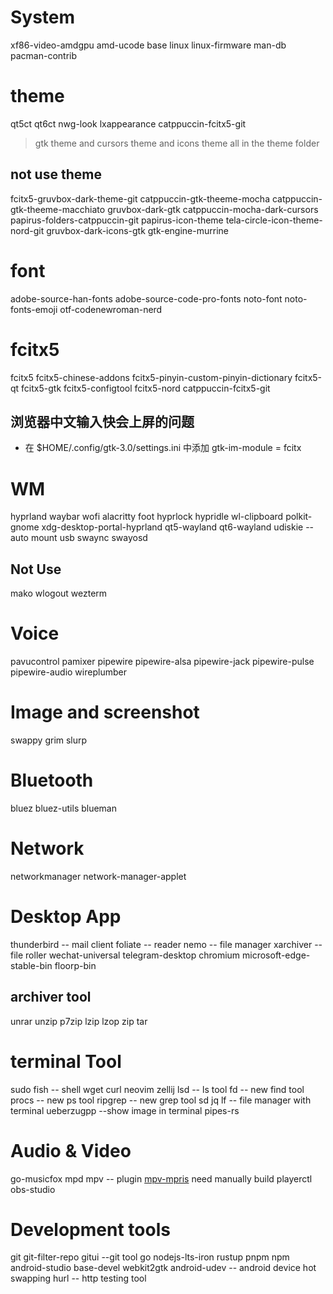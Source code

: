 # System

xf86-video-amdgpu
amd-ucode
base
linux
linux-firmware
man-db
pacman-contrib

# theme

qt5ct
qt6ct
nwg-look
lxappearance
catppuccin-fcitx5-git

> gtk theme and cursors theme and icons theme all in the theme folder

## not use theme

fcitx5-gruvbox-dark-theme-git
catppuccin-gtk-theeme-mocha
catppuccin-gtk-theeme-macchiato
gruvbox-dark-gtk
catppuccin-mocha-dark-cursors
papirus-folders-catppuccin-git
papirus-icon-theme
tela-circle-icon-theme-nord-git
gruvbox-dark-icons-gtk
gtk-engine-murrine

# font

adobe-source-han-fonts
adobe-source-code-pro-fonts
noto-font
noto-fonts-emoji
otf-codenewroman-nerd

# fcitx5

fcitx5
fcitx5-chinese-addons
fcitx5-pinyin-custom-pinyin-dictionary
fcitx5-qt
fcitx5-gtk
fcitx5-configtool
fcitx5-nord
catppuccin-fcitx5-git

## 浏览器中文输入快会上屏的问题

- 在 $HOME/.config/gtk-3.0/settings.ini 中添加 gtk-im-module = fcitx

# WM

hyprland
waybar
wofi
alacritty
foot
hyprlock
hypridle
wl-clipboard
polkit-gnome
xdg-desktop-portal-hyprland
qt5-wayland
qt6-wayland
udiskie -- auto mount usb
swaync
swayosd

## Not Use

mako
wlogout
wezterm

# Voice

pavucontrol
pamixer
pipewire
pipewire-alsa
pipewire-jack
pipewire-pulse
pipewire-audio
wireplumber

# Image and screenshot

swappy
grim
slurp

# Bluetooth

bluez
bluez-utils
blueman

# Network

networkmanager
network-manager-applet

# Desktop App

thunderbird -- mail client
foliate -- reader
nemo -- file manager
xarchiver -- file roller
wechat-universal
telegram-desktop
chromium
microsoft-edge-stable-bin
floorp-bin

## archiver tool

unrar
unzip
p7zip
lzip
lzop
zip
tar

# terminal Tool

sudo
fish -- shell
wget
curl
neovim
zellij
lsd -- ls tool
fd -- new find tool
procs -- new ps tool
ripgrep -- new grep tool
sd
jq
lf -- file manager with terminal
ueberzugpp --show image in terminal
pipes-rs

# Audio & Video

go-musicfox
mpd
mpv -- plugin [mpv-mpris](https://github.com/hoyon/mpv-mpris) need manually build
playerctl
obs-studio

# Development tools

git
git-filter-repo
gitui --git tool
go
nodejs-lts-iron
rustup
pnpm
npm
android-studio
base-devel
webkit2gtk
android-udev -- android device hot swapping
hurl -- http testing tool
